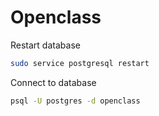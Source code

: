 # Openclass

Restart database
```bash
sudo service postgresql restart
```

Connect to database
```bash
psql -U postgres -d openclass
```